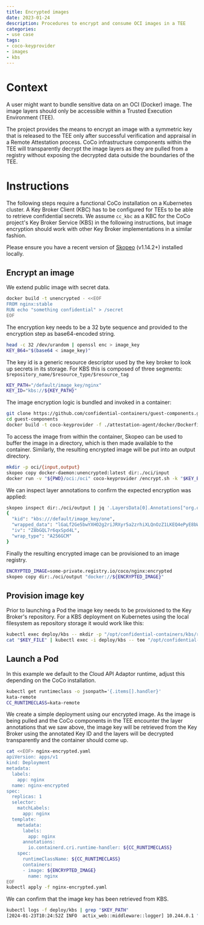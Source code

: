 ```yaml
---
title: Encrypted images
date: 2023-01-24
description: Procedures to encrypt and consume OCI images in a TEE
categories:
- use case
tags:
- coco-keyprovider
- images
- kbs
---
```


# Context

A user might want to bundle sensitive data on an OCI (Docker) image. The image layers should only be accessible within a Trusted Execution Environment (TEE).

The project provides the means to encrypt an image with a symmetric key that is released to the TEE only after successful verification and appraisal in a Remote Attestation process. CoCo infrastructure components within the TEE will transparently decrypt the image layers as they are pulled from a registry without exposing the decrypted data outside the boundaries of the TEE.

# Instructions

The following steps require a functional CoCo installation on a Kubernetes cluster. A Key Broker Client (KBC) has to be configured for TEEs to be able to retrieve confidential secrets. We assume `cc_kbc` as a KBC for the CoCo project's Key Broker Service (KBS) in the following instructions, but image encryption should work with other Key Broker implementations in a similar fashion.

Please ensure you have a recent version of [Skopeo](https://github.com/containers/skopeo/releases) (v1.14.2+) installed locally.

## Encrypt an image

We extend public image with secret data.

```bash
docker build -t unencrypted - <<EOF
FROM nginx:stable
RUN echo "something confidential" > /secret
EOF
```

The encryption key needs to be a 32 byte sequence and provided to the encryption step as base64-encoded string.

```bash
head -c 32 /dev/urandom | openssl enc > image_key
KEY_B64="$(base64 < image_key)"
```

The key id is a generic resource descriptor used by the key broker to look up secrets in its storage. For KBS this is composed of three segments: `$repository_name/$resource_type/$resource_tag`

```bash
KEY_PATH="/default/image_key/nginx"
KEY_ID="kbs://${KEY_PATH}"
```

The image encryption logic is bundled and invoked in a container:

```bash
git clone https://github.com/confidential-containers/guest-components.git
cd guest-components
docker build -t coco-keyprovider -f ./attestation-agent/docker/Dockerfile.keyprovider .
```

To access the image from within the container, Skopeo can be used to buffer the image in a directory, which is then made available to the container. Similarly, the resulting encrypted image will be put into an output directory.

```bash
mkdir -p oci/{input,output}
skopeo copy docker-daemon:unencrypted:latest dir:./oci/input
docker run -v "${PWD}/oci:/oci" coco-keyprovider /encrypt.sh -k "$KEY_B64" -i "$KEY_ID" -s dir:/oci/input -d dir:/oci/output
```

We can inspect layer annotations to confirm the expected encryption was applied:

```bash
skopeo inspect dir:./oci/output | jq '.LayersData[0].Annotations["org.opencontainers.image.enc.keys.provider.attestation-agent"] | @base64d | fromjson'
{
  "kid": "kbs:///default/image_key/one",
  "wrapped_data": "lGaLf2Ge5bwYXHO2g2riJRXyr5a2zrhiXLQnOzZ1LKEQ4ePyE8bWi1GswfBNFkZdd2Abvbvn17XzpOoQETmYPqde0oaYAqVTMcnzTlgdYYzpWZcb3X0ymf9bS0gmMkqO3dPH+Jf4axXuic+ITOKy7MfSVGTLzay6jH/PnSc5TJ2WuUJY2rRtNaTY65kKF2K9YP6mtYBqcHqvPDlFiVNNeTAGv2w1zwaMlgZaSHV+Z1y+xxbOV5e98bxuo6861rMchjCiE7FY37PHD3a5ISogq90=",
  "iv": "Z8bGQL7r6qxSpd4L",
  "wrap_type": "A256GCM"
}
```

Finally the resulting encrypted image can be provisioned to an image registry.

```bash
ENCRYPTED_IMAGE=some-private.registry.io/coco/nginx:encrypted
skopeo copy dir:./oci/output "docker://${ENCRYPTED_IMAGE}"
```

## Provision image key

Prior to launching a Pod the image key needs to be provisioned to the Key Broker's repository. For a KBS deployment on Kubernetes using the local filesystem as repository storage it would work like this:

```bash
kubectl exec deploy/kbs -- mkdir -p "/opt/confidential-containers/kbs/repository/$(dirname "$KEY_PATH")"
cat "$KEY_FILE" | kubectl exec -i deploy/kbs -- tee "/opt/confidential-containers/kbs/repository/${KEY_PATH}" > /dev/null
```

## Launch a Pod

In this example we default to the Cloud API Adaptor runtime, adjust this depending on the CoCo installation.

```bash
kubectl get runtimeclass -o jsonpath='{.items[].handler}'
kata-remote
CC_RUNTIMECLASS=kata-remote
```

We create a simple deployment using our encrypted image. As the image is being pulled and the CoCo components in the TEE encounter the layer annotations that we saw above, the image key will be retrieved from the Key Broker using the annotated Key ID and the layers will be decrypted transparently and the container should come up.
  
```bash
cat <<EOF> nginx-encrypted.yaml
apiVersion: apps/v1
kind: Deployment
metadata:
  labels:
    app: nginx
  name: nginx-encrypted
spec:
  replicas: 1
  selector:
    matchLabels:
      app: nginx
  template:
    metadata:
      labels:
        app: nginx
      annotations:
        io.containerd.cri.runtime-handler: ${CC_RUNTIMECLASS}
    spec:
      runtimeClassName: ${CC_RUNTIMECLASS}
      containers:
      - image: ${ENCRYPTED_IMAGE}
        name: nginx
EOF
kubectl apply -f nginx-encrypted.yaml
``` 

We can confirm that the image key has been retrieved from KBS.

```bash
kubectl logs -f deploy/kbs | grep "$KEY_PATH"
[2024-01-23T10:24:52Z INFO  actix_web::middleware::logger] 10.244.0.1 "GET /kbs/v0/resource/default/image_key/nginx HTTP/1.1" 200 530 "-" "attestation-agent-kbs-client/0.1.0" 0.000670
```
